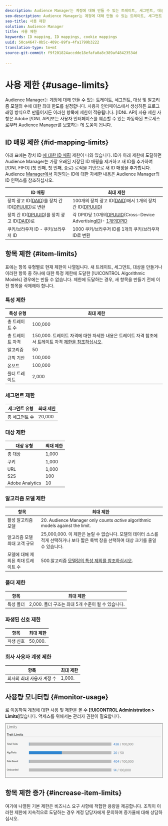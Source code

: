 ```yaml
---
description: Audience Manager는 계정에 대해 만들 수 있는 트레이트, 세그먼트, 대상 및 알고리즘 모델의 수에 대한 최대 한도를 설정합니다. 사용자 인터페이스에서 생성하든 API 메서드를 통해 프로그래밍 방식으로 만들어졌든 이러한 항목에 제한이 적용됩니다. 사용 제한은 Audience Manager를 API 또는 사용자 인터페이스 손상 시도를 위한 자동화된 프로세스로부터 보호합니다.
seo-description: Audience Manager는 계정에 대해 만들 수 있는 트레이트, 세그먼트, 대상 및 알고리즘 모델의 수에 대한 최대 한도를 설정합니다. 사용자 인터페이스에서 생성하든 API 메서드를 통해 프로그래밍 방식으로 만들어졌든 이러한 항목에 제한이 적용됩니다. 사용 제한은 Audience Manager를 API 또는 사용자 인터페이스 손상 시도를 위한 자동화된 프로세스로부터 보호합니다.
seo-title: 사용 제한
solution: Audience Manager
title: 사용 제한
keywords: ID mapping, ID mappings, cookie mappings
uuid: 50ca4647-0b5c-409c-89fa-4fa1799b3222
translation-type: tm+mt
source-git-commit: f9f201824accdde18efafa0a8c389af48423534d

---
```



# 사용 제한 {#usage-limits}

Audience Manager는 계정에 대해 만들 수 있는 트레이트, 세그먼트, 대상 및 알고리즘 모델의 수에 대한 최대 한도를 설정합니다. 사용자 인터페이스에서 생성하든 프로그래밍 방식으로 만들어지든 이러한 항목에 제한이 적용됩니다. [!DNL API] 사용 제한 사항은 Adobe [!DNL API]또는 사용자 인터페이스를 훼손할 수 있는 자동화된 프로세스로부터 Audience Manager를 보호하는 데 도움이 됩니다.

## ID 매핑 제한 {#id-mapping-limits}

아래 표에는 장치 ID [에 대한 ID 매핑](../../integration/sending-audience-data/batch-data-transfer-explained/id-sync-http.md) 제한이 나와 있습니다. ID가 아래 제한에 도달하면 Audience Manager는 가장 오래된 저장된 ID 매핑을 제거하고 새 ID를 추가하여 [!DNL FIFO] (첫 번째, 첫 번째, 종료) 로직을 기반으로 새 ID 매핑을 추가합니다. Audience [Manager에서](../../reference/ids-in-aam.md) 지원되는 ID에 대한 자세한 내용은 Audience Manager의 ID 인덱스를 참조하십시오.

| ID 매핑 | 최대 제한 |
|-----------|-------------- |
| 장치 광고 ID([DAID](../../reference/ids-in-aam.md))를 장치 간 ID([DPUUID](../../reference/ids-in-aam.md))로 변환 | 100개의 장치 광고 ID([DAID](../../reference/ids-in-aam.md))에서 1개의 장치 간 ID([DPUUID](../../reference/ids-in-aam.md)) |
| 장치 간 ID([DPUUID](../../reference/ids-in-aam.md))를 장치 광고 ID([DAID](../../reference/ids-in-aam.md))로 | 각 DPID당 10개의[DPUUID](../../reference/ids-in-aam.md)(Cross-Device Advertising[ID](../../reference/ids-in-aam.md))- [1개의DPID](../../reference/ids-in-aam.md) |
| 쿠키/브라우저 ID - 쿠키/브라우저 ID | 1000 쿠키/브라우저 ID를 1개의 쿠키/브라우저 ID로 변환 |

## 항목 제한 {#item-limits}

표에는 항목 유형별로 현재 제한이 나열됩니다. 새 트레이트, 세그먼트, 대상을 만들거나 이러한 항목 중 하나에 대한 특정 제한에 도달한 [!UICONTROL Algorithmic Models] 경우에는 만들 수 없습니다. 제한에 도달하는 경우, 새 항목을 만들기 전에 이전 항목을 삭제해야 합니다.

### 특성 제한

| 특성 유형 | 최대 제한 |
| -------------------------- | ------------------------------------- |
| 총 트레이트 수 | 100,000 |
| 총 트레이트 자격 | 150,000. 트레이트 자격에 대한 자세한 내용은 트레이트 자격 참조에서 트레이트 자격 [제한을 참조하십시오](/help/using/features/traits/trait-qualification-reference.md#trait-qualification-limit). |
| 알고리즘 | 50 |
| 규칙 기반 | 100,000 |
| 온보드 | 100,000 |
| 폴더 트레이트 | 2,000 |

### 세그먼트 제한

| 세그먼트 유형 | 최대 제한 |
| -------------- | ------------- |
| 총 세그먼트 수 | 20,000 |

### 대상 제한

| 대상 유형 | 최대 제한 |
| ------------------ | ------------- |
| 총 대상 | 1,000 |
| 쿠키 | 1,000 |
| URL | 1,000 |
| S2S | 100 |
| Adobe Analytics | 10 |

### 알고리즘 모델 제한

| 항목 | 최대 제한 |
| -------- | ----- |
| 활성 알고리즘 모델 | 20. Audience Manager only counts *active* algorithmic models against the limit. |
| 알고리즘 모델 최대 고객 규모 | 25,000,000.  이 제한은 늘릴 수 없습니다. 모델의 데이터 소스를 적게 선택하거나 보다 짧은 룩백 창을 선택하여 대상 크기를 줄일 수 있습니다. |
| 모델에 대해 제외된 최대 트레이트 수 | 500.알고리즘 [모델링의 특성 제외를 참조하십시오](/help/using/features/algorithmic-models/trait-exclusion-algo-models.md). |

### 폴더 제한

| 항목 | 최대 제한 |
| ------------- | ------------------ |
| 특성 폴더 | 2,000.  폴더 구조는 최대 5개 수준이 될 수 있습니다. |

### 파생된 신호 제한

| 항목 | 최대 제한 |
| --------------- | ------------- |
| 파생 신호 | 50,000. |

### 회사 사용자 계정 제한

| 항목 | 최대 제한 |
| ----------- | ------------- |
| 회사의 최대 사용자 계정 수 | 1,000. |

## 사용량 모니터링 {#monitor-usage}

로 이동하여 계정에 대한 사용 및 제한을 볼 수 **[!UICONTROL Administration > Limits]**&#x200B;있습니다. 액세스를 위해서는 관리자 권한이 필요합니다.

![사용량 제한 이미지](assets/usage-limits.png)

## 항목 제한 증가 {#increase-item-limits}

여기에 나열된 기본 제한은 비즈니스 요구 사항에 적합한 용량을 제공합니다. 조직이 이러한 제한에 지속적으로 도달하는 경우 계정 담당자에게 문의하여 증가율에 대해 상담하십시오.